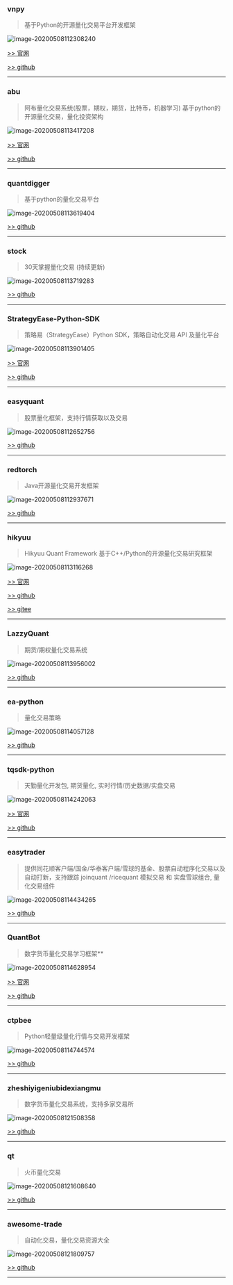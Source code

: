 ### vnpy

> 基于Python的开源量化交易平台开发框架

![image-20200508112308240](_picture/image-20200508112308240.png)

[>> 官网]([http://www.vnpy.com](http://www.vnpy.com/))

[>> github](https://github.com/vnpy/vnpy)

---

### abu

> 阿布量化交易系统(股票，期权，期货，比特币，机器学习) 基于python的开源量化交易，量化投资架构

![image-20200508113417208](_picture/image-20200508113417208.png)

[>> 官网](http://www.abuquant.com/)

[>> github](https://github.com/bbfamily/abu)

---

### quantdigger

> 基于python的量化交易平台

![image-20200508113619404](_picture/image-20200508113619404.png)

[>> github](https://github.com/QuantFans/quantdigger)

---

### stock

> 30天掌握量化交易 (持续更新)

![image-20200508113719283](_picture/image-20200508113719283.png)

[>> github](https://github.com/Rockyzsu/stock)

___

### StrategyEase-Python-SDK

> 策略易（StrategyEase）Python SDK，策略自动化交易 API 及量化平台

![image-20200508113901405](_picture/image-20200508113901405.png)

[>> 官网](http://www.iguuu.com/e)

[>> github](https://github.com/sinall/StrategyEase-Python-SDK)

---

### easyquant

> 股票量化框架，支持行情获取以及交易

![image-20200508112652756](_picture/image-20200508112652756.png)

[>> github](https://github.com/shidenggui/easyquant)

---

### redtorch

> Java开源量化交易开发框架

![image-20200508112937671](_picture/image-20200508112937671.png)

[>> github](https://github.com/sun0x00/redtorch)

---

### hikyuu

> Hikyuu Quant Framework 基于C++/Python的开源量化交易研究框架

![image-20200508113116268](_picture/image-20200508113116268.png)

[>> 官网](http://hikyuu.org/)

[>> github](https://github.com/fasiondog/hikyuu)

[>> gitee](https://gitee.com/fasiondog/hikyuu)

---

### LazzyQuant

> 期货/期权量化交易系统

![image-20200508113956002](_picture/image-20200508113956002.png)

[>> github](https://github.com/zc8424/LazzyQuant)

---

### ea-python

> 量化交易策略

![image-20200508114057128](_picture/image-20200508114057128.png)

[>> github](https://github.com/zhy0313/ea-python)

---

### tqsdk-python

> 天勤量化开发包, 期货量化, 实时行情/历史数据/实盘交易

![image-20200508114242063](_picture/image-20200508114242063.png)

[>> 官网](https://doc.shinnytech.com/tqsdk/latest)

[>> github](https://github.com/shinnytech/tqsdk-python)

---

### easytrader

> 提供同花顺客户端/国金/华泰客户端/雪球的基金、股票自动程序化交易以及自动打新，支持跟踪 joinquant /ricequant 模拟交易 和 实盘雪球组合, 量化交易组件

![image-20200508114434265](_picture/image-20200508114434265.png)

[>> github](https://github.com/shidenggui/easytrader)

---

### QuantBot
> 数字货币量化交易学习框架**

![image-20200508114628954](_picture/image-20200508114628954.png)

[>> 官网]([http://www.quantbot.org](http://www.quantbot.org/))

[>> github](https://github.com/phonegapX/QuantBot)

---

### ctpbee

> Python轻量级量化行情与交易开发框架

![image-20200508114744574](_picture/image-20200508114744574.png)

[>> github](https://github.com/ctpbee/ctpbee)

---

### zheshiyigeniubidexiangmu

> 数字货币量化交易系统，支持多家交易所

![image-20200508121508358](_picture/image-20200508121508358.png)

[>> github](https://github.com/2bcoin/zheshiyigeniubidexiangmu)

---

### qt

> 火币量化交易

![image-20200508121608640](_picture/image-20200508121608640.png)

[>> github](https://github.com/feijian8/qt)

---

### awesome-trade

> 自动化交易，量化交易资源大全

![image-20200508121809757](_picture/image-20200508121809757.png)

[>> github](https://github.com/hstcscolor/awesome-trade)

---

